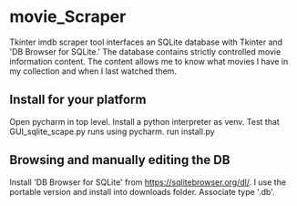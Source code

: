 # movie_Scraper
 Tkinter imdb scraper tool interfaces an SQLite database with Tkinter and 'DB Browser for SQLite.'  The database contains strictly controlled movie information content.  The content allows me to know what movies I have in my collection and when I last watched them.

## Install for your platform
Open pycharm in top level.
Install a python interpreter as venv.
Test that GUI_sqlite_scape.py runs using pycharm.
run install.py


## Browsing and manually editing the DB
Install 'DB Browser for SQLite' from https://sqlitebrowser.org/dl/.
I use the portable version and install into downloads folder.  Associate type '.db'.
